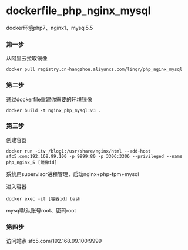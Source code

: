 # dockerfile_php_nginx_mysql
docker环境php7、nginx1、mysql5.5

### 第一步
从阿里云拉取镜像
```
docker pull registry.cn-hangzhou.aliyuncs.com/linqr/php_nginx_mysql
```

### 第二步
通过dockerfile重建你需要的环境镜像
```
docker build -t nginx_php_mysql:v3 .
```

### 第三步
创建容器
```
docker run -itv /blog1:/usr/share/nginx/html --add-host sfc5.com:192.168.99.100 -p 9999:80 -p 3306:3306 --privileged --name php_nginx_5 [镜像id]
```
系统用supervisor进程管理，启动nginx+php-fpm+mysql

进入容器
```
docker exec -it [容器id] bash
```
mysql默认账号root、密码root

### 第四步
访问站点
sfc5.com/192.168.99.100:9999

